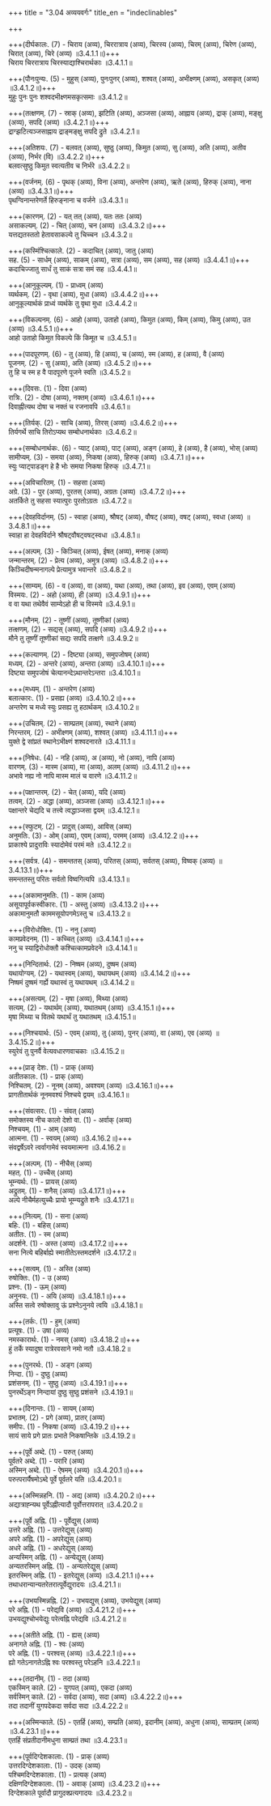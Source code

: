 +++
title = "3.04 अव्ययवर्गः"
title_en = "indeclinables"

+++

+++(दीर्घकालः.  (7) - चिराय (अव्य), चिररात्राय (अव्य), चिरस्य (अव्य), चिरम् (अव्य), चिरेण (अव्य), चिरात् (अव्य), चिरे (अव्य) ॥3.4.1.1॥)+++  
चिराय चिररात्राय चिरस्याद्याश्चिरार्थकाः ॥3.4.1.1॥  

+++(पौनःपुन्यः.  (5) - मुहुस् (अव्य), पुनःपुनर् (अव्य), शश्वत् (अव्य), अभीक्ष्णम् (अव्य), असकृत् (अव्य) ॥3.4.1.2॥)+++  
मुहुः पुनः पुनः शश्वदभीक्ष्णमसकृत्समाः ॥3.4.1.2॥  

+++(तत्क्षणम्.  (7) - स्राक् (अव्य), झटिति (अव्य), अञ्जसा (अव्य), आह्नाय (अव्य), द्राक् (अव्य), मङ्क्षु (अव्य), सपदि (अव्य) ॥3.4.2.1॥)+++  
द्राग्झटित्यञ्जसाह्नाय द्राङ्मङ्क्षु सपदि द्रुते ॥3.4.2.1॥  

+++(अतिशयः.  (7) - बलवत् (अव्य), सुष्ठु (अव्य), किमुत (अव्य), सु (अव्य), अति (अव्य), अतीव (अव्य), निर्भर (वि) ॥3.4.2.2॥)+++  
बलवत्सुष्ठु किमुत स्वत्यतीव च निर्भरे ॥3.4.2.2॥  

+++(वर्जनम्.  (6) - पृथक् (अव्य), विना (अव्य), अन्तरेण (अव्य), ऋते (अव्य), हिरुक् (अव्य), नाना (अव्य) ॥3.4.3.1॥)+++  
पृथग्विनान्तरेणर्ते हिरुङ्नाना च वर्जने ॥3.4.3.1॥  

+++(कारणम्.  (2) - यत् तत् (अव्य), यतः ततः (अव्य)  
असाकल्यम्.  (2) - चित् (अव्य), चन (अव्य) ॥3.4.3.2॥)+++  
यत्तद्यतस्ततो हेतावसाकल्ये तु चिच्चन ॥3.4.3.2॥  

+++(कस्मिंश्चित्काले.  (2) - कदाचित् (अव्य), जातु (अव्य)  
सह.  (5) - सार्धम् (अव्य), साकम् (अव्य), सत्रा (अव्य), सम (अव्य), सह (अव्य) ॥3.4.4.1॥)+++  
कदाचिज्जातु सार्धं तु साकं सत्रा समं सह ॥3.4.4.1॥  

+++(आनुकूल्यम्.  (1) - प्राध्वम् (अव्य)  
व्यर्थकम्.  (2) - वृथा (अव्य), मुधा (अव्य) ॥3.4.4.2॥)+++  
आनुकूल्यार्थकं प्राध्वं व्यर्थके तु वृथा मुधा ॥3.4.4.2॥  

+++(विकल्पनम्.  (6) - आहो (अव्य), उताहो (अव्य), किमुत (अव्य), किम् (अव्य), किमु (अव्य), उत (अव्य) ॥3.4.5.1॥)+++  
आहो उताहो किमुत विकल्पे किं किमूत च ॥3.4.5.1॥  

+++(पादपूरणम्.  (6) - तु (अव्य), हि (अव्य), च (अव्य), स्म (अव्य), ह (अव्य), वै (अव्य)  
पूजनम्.  (2) - सु (अव्य), अति (अव्य) ॥3.4.5.2॥)+++  
तु हि च स्म ह वै पादपूरणे पूजने स्वति ॥3.4.5.2॥  

+++(दिवसः.  (1) - दिवा (अव्य)  
रात्रिः.  (2) - दोषा (अव्य), नक्तम् (अव्य) ॥3.4.6.1॥)+++  
दिवाह्नीत्यथ दोषा च नक्तं च रजनावपि ॥3.4.6.1॥  

+++(तिर्यक्.  (2) - साचि (अव्य), तिरस् (अव्य) ॥3.4.6.2॥)+++  
तिर्यगर्थे साचि तिरोऽप्यथ सम्बोधनार्थकाः ॥3.4.6.2॥  

+++(सम्बोधनार्थकः.  (6) - प्याट् (अव्य), पाट् (अव्य), अङ्ग (अव्य), हे (अव्य), है (अव्य), भोस् (अव्य)  
सामीप्यम्.  (3) - समया (अव्य), निकषा (अव्य), हिरुक् (अव्य) ॥3.4.7.1॥)+++  
स्युः प्याट्पाडङ्ग हे है भोः समया निकषा हिरुक् ॥3.4.7.1॥  

+++(अविचारितम्.  (1) - सहसा (अव्य)  
अग्रे.  (3) - पुर (अव्य), पुरतस् (अव्य), अग्रतः (अव्य) ॥3.4.7.2॥)+++  
अतर्किते तु सहसा स्यात्पुरः पुरतोऽग्रतः ॥3.4.7.2॥  

+++(देवहविर्दानम्.  (5) - स्वाहा (अव्य), श्रौषट् (अव्य), वौषट् (अव्य), वषट् (अव्य), स्वधा (अव्य) ॥3.4.8.1॥)+++  
स्वाहा हा देवहविर्दाने श्रौषट्वौषट्वषट्स्वधा ॥3.4.8.1॥  

+++(अल्पम्.  (3) - किञ्चित् (अव्य), ईषत् (अव्य), मनाक् (अव्य)  
जन्मान्तरम्.  (2) - प्रेत्य (अव्य), अमुत्र (अव्य) ॥3.4.8.2॥)+++  
किञ्चिदीषन्मनागल्पे प्रेत्यामुत्र भवान्तरे ॥3.4.8.2॥  

+++(साम्यम्.  (6) - व (अव्य), वा (अव्य), यथा (अव्य), तथा (अव्य), इव (अव्य), एवम् (अव्य)  
विस्मयः.  (2) - अहो (अव्य), ही (अव्य) ॥3.4.9.1॥)+++  
व वा यथा तथेवैवं साम्येऽहो ही च विस्मये ॥3.4.9.1॥  

+++(मौनम्.  (2) - तूष्णीं (अव्य), तूष्णीकां (अव्य)  
तत्क्षणम्.  (2) - सद्यस् (अव्य), सपदि (अव्य) ॥3.4.9.2॥)+++  
मौने तु तूष्णीं तूष्णीकां सद्यः सपदि तत्क्षणे ॥3.4.9.2॥  

+++(कल्याणम्.  (2) - दिष्ट्या (अव्य), समुपजोषम् (अव्य)  
मध्यम्.  (2) - अन्तरे (अव्य), अन्तरा (अव्य) ॥3.4.10.1॥)+++  
दिष्ट्या समुपजोषं चेत्यानन्देऽथान्तरेऽन्तरा ॥3.4.10.1॥  

+++(मध्यम्.  (1) - अन्तरेण (अव्य)  
बलात्कारः.  (1) - प्रसह्य (अव्य) ॥3.4.10.2॥)+++  
अन्तरेण च मध्ये स्युः प्रसह्य तु हठार्थकम् ॥3.4.10.2॥  

+++(उचितम्.  (2) - साम्प्रतम् (अव्य), स्थाने (अव्य)  
निरन्तरम्.  (2) - अभीक्ष्णम् (अव्य), शश्वत् (अव्य) ॥3.4.11.1॥)+++  
युक्ते द्वे  सांप्रतं स्थानेऽभीक्ष्णं शश्वदनारते ॥3.4.11.1॥  

+++(निषेधः.  (4) - नहि (अव्य), अ (अव्य), नो (अव्य), नापि (अव्य)  
वारणम्.  (3) - मास्म (अव्य), मा (अव्य), अलम् (अव्य) ॥3.4.11.2॥)+++  
अभावे नह्य नो नापि मास्म मालं च वारणे ॥3.4.11.2॥  

+++(पक्षान्तरम्.  (2) - चेत् (अव्य), यदि (अव्य)  
तत्वम्.  (2) - अद्धा (अव्य), अञ्जसा (अव्य) ॥3.4.12.1॥)+++  
पक्षान्तरे चेद्यदि च तत्त्वे त्वद्धाञ्जसा द्वयम् ॥3.4.12.1॥  

+++(स्फुटम्.  (2) - प्रादुस् (अव्य), आविस् (अव्य)  
अनुमतिः.  (3) - ओम् (अव्य), एवम् (अव्य), परमम् (अव्य) ॥3.4.12.2॥)+++  
प्राकाश्ये प्रादुराविः स्यादोमेवं परमं मते ॥3.4.12.2॥  

+++(सर्वत्र.  (4) - समन्ततस् (अव्य), परितस् (अव्य), सर्वतस् (अव्य), विष्वक् (अव्य) ॥3.4.13.1॥)+++  
समन्ततस्तु परितः सर्वतो विष्वगित्यपि ॥3.4.13.1॥  

+++(अकामानुमतिः.  (1) - काम (अव्य)  
असूयापूर्वकस्वीकारः.  (1) - अस्तु (अव्य) ॥3.4.13.2॥)+++  
अकामानुमतौ काममसूयोपगमेऽस्तु च ॥3.4.13.2॥  

+++(विरोधोक्तिः.  (1) - ननु (अव्य)  
कामप्रवेदनम्.  (1) - कच्चित् (अव्य) ॥3.4.14.1॥)+++  
ननु च स्याद्विरोधोक्तौ कश्चित्कामप्रवेदने ॥3.4.14.1॥  

+++(निन्दितार्थः.  (2) - निष्षम (अव्य), दुष्षम (अव्य)  
यथायोग्यम्.  (2) - यथास्वम् (अव्य), यथायथम् (अव्य) ॥3.4.14.2॥)+++  
निष्षमं दुष्षमं गर्ह्ये यथास्वं तु यथायथम् ॥3.4.14.2॥  

+++(असत्यम्.  (2) - मृषा (अव्य), मिथ्या (अव्य)  
सत्यम्.  (2) - यथार्थम् (अव्य), यथातथम् (अव्य) ॥3.4.15.1॥)+++  
मृषा मिथ्या च वितथे यथार्थं तु यथातथम् ॥3.4.15.1॥  

+++(निश्चयार्थः.  (5) - एवम् (अव्य), तु (अव्य), पुनर् (अव्य), वा (अव्य), एव (अव्य) ॥3.4.15.2॥)+++  
स्युरेवं तु पुनर्वै वेत्यवधारणवाचकाः ॥3.4.15.2॥  

+++(प्राङ् देशः.  (1) - प्राक् (अव्य)  
अतीतकालः.  (1) - प्राक् (अव्य)  
निश्चितम्.  (2) - नूनम् (अव्य), अवश्यम् (अव्य) ॥3.4.16.1॥)+++  
प्रागतीतार्थकं नूनमवश्यं निश्चये द्वयम् ॥3.4.16.1॥  

+++(संवत्सरः.  (1) - संवत् (अव्य)  
समोक्तस्य नीच कालो देशो वा.  (1) - अर्वाक् (अव्य)  
निश्चयम्.  (1) - आम् (अव्य)  
आत्मना.  (1) - स्वयम् (अव्य) ॥3.4.16.2॥)+++  
संवद्वर्षेऽवरे त्वर्वागामेवं स्वयमात्मना ॥3.4.16.2॥  

+++(अल्पम्.  (1) - नीचैस् (अव्य)  
महत्.  (1) - उच्चैस् (अव्य)  
भूम्न्यर्थः.  (1) - प्रायस् (अव्य)  
अद्रुतम्.  (1) - शनैस् (अव्य) ॥3.4.17.1॥)+++  
अल्पे नीचैर्महत्युच्चैः प्रायो भूम्न्यद्रुते शनैः ॥3.4.17.1॥  

+++(नित्यम्.  (1) - सना (अव्य)  
बहिः.  (1) - बहिस् (अव्य)  
अतीतः.  (1) - स्म (अव्य)  
अदर्शने.  (1) - अस्त (अव्य) ॥3.4.17.2॥)+++  
सना नित्ये बहिर्बाह्ये स्मातीतेऽस्तमदर्शने ॥3.4.17.2॥  

+++(सत्वम्.  (1) - अस्ति (अव्य)  
रुषोक्तिः.  (1) - उ (अव्य)  
प्रश्नः.  (1) - ऊम् (अव्य)  
अनुनयः.  (1) - अयि (अव्य) ॥3.4.18.1॥)+++  
अस्ति सत्वे रुषोक्तावु ऊं प्रश्नेऽनुनये त्वयि ॥3.4.18.1॥  

+++(तर्कः.  (1) - हुम् (अव्य)  
प्रत्यूषः.  (1) - उषा (अव्य)  
नमस्कारार्थः.  (1) - नमस् (अव्य) ॥3.4.18.2॥)+++  
हुं तर्के स्यादुषा रात्रेरवसाने नमो नतौ ॥3.4.18.2॥  

+++(पुनरर्थः.  (1) - अङ्ग (अव्य)  
निन्दा.  (1) - दुष्ठु (अव्य)  
प्रशंसनम्.  (1) - सुष्ठु (अव्य) ॥3.4.19.1॥)+++  
पुनरर्थेऽङ्ग निन्दायां दुष्ठु सुष्ठु प्रशंसने ॥3.4.19.1॥  

+++(दिनान्तः.  (1) - सायम् (अव्य)  
प्रभातम्.  (2) - प्रगे (अव्य), प्रातर् (अव्य)  
समीपः.  (1) - निकषा (अव्य) ॥3.4.19.2॥)+++  
सायं साये प्रगे प्रातः प्रभाते निकषान्तिके ॥3.4.19.2॥  

+++(पूर्वे अब्दे.  (1) - परुत् (अव्य)  
पूर्वतरे अब्दे.  (1) - परारि (अव्य)  
अस्मिन् अब्दे.  (1) - ऐषमम् (अव्य) ॥3.4.20.1॥)+++  
परुत्परार्यैषमोऽब्दे पूर्वे पूर्वतरे यति ॥3.4.20.1॥  

+++(अस्मिन्नहनि.  (1) - अद्य (अव्य) ॥3.4.20.2॥)+++  
अद्यात्राह्न्यथ पूर्वेऽह्नीत्यादौ पूर्वोत्तरापरात् ॥3.4.20.2॥  

+++(पूर्वे अह्नि.  (1) - पूर्वेद्युस् (अव्य)  
उत्तरे अह्नि.  (1) - उत्तरेद्युस् (अव्य)  
अपरे अह्नि.  (1) - अपरेद्युस् (अव्य)  
अधरे अह्नि.  (1) - अधरेद्युस् (अव्य)  
अन्यस्मिन् अह्नि.  (1) - अन्येद्युस् (अव्य)  
अन्यतरस्मिन् अह्नि.  (1) - अन्यतरेद्युस् (अव्य)  
इतरस्मिन् अह्नि.  (1) - इतरेद्युस् (अव्य) ॥3.4.21.1॥)+++  
तथाधरान्यान्यतरेतरात्पूर्वेद्युरादयः ॥3.4.21.1॥  

+++(उभयस्मिन्नह्नि.  (2) - उभयद्युस् (अव्य), उभयेद्युस् (अव्य)  
परे अह्नि.  (1) - परेद्यवि (अव्य) ॥3.4.21.2॥)+++  
उभयद्युश्चोभयेद्युः परेत्वह्नि परेद्यवि ॥3.4.21.2॥  

+++(अतीते अह्नि.  (1) - ह्यस् (अव्य)  
अनागते अह्नि.  (1) - श्वः (अव्य)  
परे अह्नि.  (1) - परश्वस् (अव्य) ॥3.4.22.1॥)+++  
ह्यो गतेऽनागतेऽह्नि श्वः परश्वस्तु परेऽहनि ॥3.4.22.1॥  

+++(तदानीम्.  (1) - तदा (अव्य)  
एकस्मिन् काले.  (2) - युगपत् (अव्य), एकदा (अव्य)  
सर्वस्मिन् काले.  (2) - सर्वदा (अव्य), सदा (अव्य) ॥3.4.22.2॥)+++  
तदा तदानीं युगपदेकदा सर्वदा सदा ॥3.4.22.2॥  

+++(अस्मिन्काले.  (5) - एतर्हि (अव्य), सम्प्रति (अव्य), इदानीम् (अव्य), अधुना (अव्य), साम्प्रतम् (अव्य) ॥3.4.23.1॥)+++  
एतर्हि संप्रतीदानीमधुना साम्प्रतं तथा ॥3.4.23.1॥  

+++(पूर्वदिग्देशकालाः.  (1) - प्राक् (अव्य)  
उत्तरदिग्देशकालाः.  (1) - उदक् (अव्य)  
पश्चिमदिग्देशकालाः.  (1) - प्रत्यक् (अव्य)  
दक्षिणदिग्देशकालाः.  (1) - अवाक् (अव्य) ॥3.4.23.2॥)+++  
दिग्देशकाले पूर्वादौ प्रागुदक्प्रत्यगादयः ॥3.4.23.2॥  
